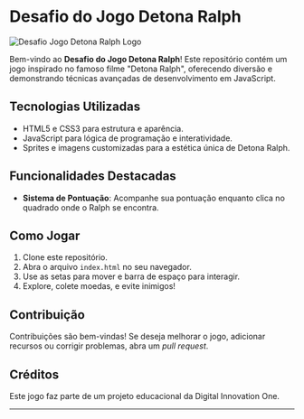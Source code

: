 # Desafio do Jogo Detona Ralph

![Desafio Jogo Detona Ralph Logo](https://github.com/Daniel777-hub/Desafio-Jogo-Detona-Ralph/tree/main/src/images)

Bem-vindo ao **Desafio do Jogo Detona Ralph**! Este repositório contém um jogo inspirado no famoso filme "Detona Ralph", oferecendo diversão e demonstrando técnicas avançadas de desenvolvimento em JavaScript.

## Tecnologias Utilizadas

- HTML5 e CSS3 para estrutura e aparência.
- JavaScript para lógica de programação e interatividade.
- Sprites e imagens customizadas para a estética única de Detona Ralph.

## Funcionalidades Destacadas

- **Sistema de Pontuação**: Acompanhe sua pontuação enquanto clica no quadrado onde o Ralph se encontra.

## Como Jogar

1. Clone este repositório.
2. Abra o arquivo `index.html` no seu navegador.
3. Use as setas para mover e barra de espaço para interagir.
4. Explore, colete moedas, e evite inimigos!

## Contribuição

Contribuições são bem-vindas! Se deseja melhorar o jogo, adicionar recursos ou corrigir problemas, abra um _pull request_.

## Créditos

Este jogo faz parte de um projeto educacional da Digital Innovation One.

---

